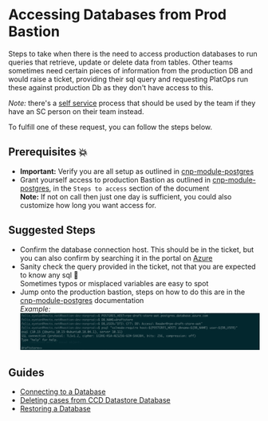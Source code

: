 # Accessing Databases from Prod Bastion

Steps to take when there is the need to access production databases to run queries that retrieve, update or delete data from tables.
Other teams sometimes need certain pieces of information from the production DB and would raise
a ticket, providing their sql query and requesting PlatOps run these against
production Db as they don't have access to this.

*Note:* there's a [self service](https://tools.hmcts.net/confluence/display/DTSPO/%5BSelf-Service%5D+Database) process that should be used by the team if they have an SC person on their team instead.

To fulfill one of these request, you can follow the steps below.

## Prerequisites 💥
* **Important:** Verify you are all setup as outlined in [cnp-module-postgres](https://github.com/hmcts/cnp-module-postgres#production)
* Grant yourself access to production Bastion as outlined in [cnp-module-postgres](https://github.com/hmcts/cnp-module-postgres#production), in the `Steps to access` section of the document <br>
  **Note:** If not on call then just one day is sufficient, you could also customize how long you want access for.

## Suggested Steps

* Confirm the database connection host. This should be in the ticket, but you can also confirm by searching it in the portal on [Azure](https://portal.azure.com/#home) <br>
* Sanity check the query provided in the ticket, not that you are expected to know any sql 🤥 <br>
  Sometimes typos or misplaced variables are easy to spot
* Jump onto the production bastion, steps on how to do this are in the [cnp-module-postgres](https://github.com/hmcts/cnp-module-postgres#production)  documentation <br>
  _Example:_<br>
  ![Connecting to DB](images/connecting.png)

## Guides
- [Connecting to a Database](executing-queries.md)
- [Deleting cases from CCD Datastore Database](deleting-cases-from-ccd-datastore.md)
- [Restoring a Database](restoring-an-azure-single-server-database.md)